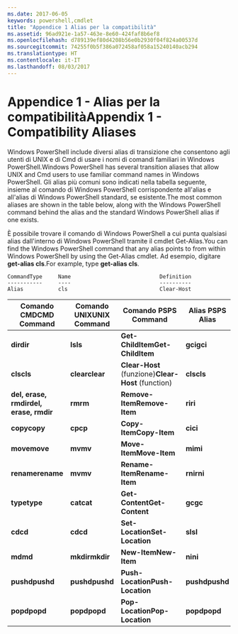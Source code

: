 ```yaml
---
ms.date: 2017-06-05
keywords: powershell,cmdlet
title: "Appendice 1 Alias per la compatibilità"
ms.assetid: 96ad921e-1a57-463e-8e60-424faf8b6ef8
ms.openlocfilehash: d789139ef80d4208b56e0b2930f04f824a00537d
ms.sourcegitcommit: 74255f0b5f386a072458af058a15240140acb294
ms.translationtype: HT
ms.contentlocale: it-IT
ms.lasthandoff: 08/03/2017
---
```

# <a name="appendix-1---compatibility-aliases"></a><span data-ttu-id="8e701-103">Appendice 1 - Alias per la compatibilità</span><span class="sxs-lookup"><span data-stu-id="8e701-103">Appendix 1 - Compatibility Aliases</span></span>
<span data-ttu-id="8e701-104">Windows PowerShell include diversi alias di transizione che consentono agli utenti di UNIX e di Cmd di usare i nomi di comandi familiari in Windows PowerShell.</span><span class="sxs-lookup"><span data-stu-id="8e701-104">Windows PowerShell has several transition aliases that allow UNIX and Cmd users to use familiar command names in Windows PowerShell.</span></span> <span data-ttu-id="8e701-105">Gli alias più comuni sono indicati nella tabella seguente, insieme al comando di Windows PowerShell corrispondente all'alias e all'alias di Windows PowerShell standard, se esistente.</span><span class="sxs-lookup"><span data-stu-id="8e701-105">The most common aliases are shown in the table below, along with the Windows PowerShell command behind the alias and the standard Windows PowerShell alias if one exists.</span></span>

<span data-ttu-id="8e701-106">È possibile trovare il comando di Windows PowerShell a cui punta qualsiasi alias dall'interno di Windows PowerShell tramite il cmdlet Get-Alias.</span><span class="sxs-lookup"><span data-stu-id="8e701-106">You can find the Windows PowerShell command that any alias points to from within Windows PowerShell by using the Get-Alias cmdlet.</span></span> <span data-ttu-id="8e701-107">Ad esempio, digitare **get-alias cls**.</span><span class="sxs-lookup"><span data-stu-id="8e701-107">For example, type **get-alias cls**.</span></span>

```
CommandType     Name                            Definition
-----------     ----                            ----------
Alias           cls                             Clear-Host
```

|<span data-ttu-id="8e701-108">Comando CMD</span><span class="sxs-lookup"><span data-stu-id="8e701-108">CMD Command</span></span>|<span data-ttu-id="8e701-109">Comando UNIX</span><span class="sxs-lookup"><span data-stu-id="8e701-109">UNIX Command</span></span>|<span data-ttu-id="8e701-110">Comando PS</span><span class="sxs-lookup"><span data-stu-id="8e701-110">PS Command</span></span>|<span data-ttu-id="8e701-111">Alias PS</span><span class="sxs-lookup"><span data-stu-id="8e701-111">PS Alias</span></span>|
|---------------|----------------|--------------|------------|
|<span data-ttu-id="8e701-112">**dir**</span><span class="sxs-lookup"><span data-stu-id="8e701-112">**dir**</span></span>|<span data-ttu-id="8e701-113">**ls**</span><span class="sxs-lookup"><span data-stu-id="8e701-113">**ls**</span></span>|<span data-ttu-id="8e701-114">**Get-ChildItem**</span><span class="sxs-lookup"><span data-stu-id="8e701-114">**Get-ChildItem**</span></span>|<span data-ttu-id="8e701-115">**gci**</span><span class="sxs-lookup"><span data-stu-id="8e701-115">**gci**</span></span>|
|<span data-ttu-id="8e701-116">**cls**</span><span class="sxs-lookup"><span data-stu-id="8e701-116">**cls**</span></span>|<span data-ttu-id="8e701-117">**clear**</span><span class="sxs-lookup"><span data-stu-id="8e701-117">**clear**</span></span>|<span data-ttu-id="8e701-118">**Clear-Host** (funzione)</span><span class="sxs-lookup"><span data-stu-id="8e701-118">**Clear-Host** (function)</span></span>|<span data-ttu-id="8e701-119">**cls**</span><span class="sxs-lookup"><span data-stu-id="8e701-119">**cls**</span></span>|
|<span data-ttu-id="8e701-120">**del, erase, rmdir**</span><span class="sxs-lookup"><span data-stu-id="8e701-120">**del, erase, rmdir**</span></span>|<span data-ttu-id="8e701-121">**rm**</span><span class="sxs-lookup"><span data-stu-id="8e701-121">**rm**</span></span>|<span data-ttu-id="8e701-122">**Remove-Item**</span><span class="sxs-lookup"><span data-stu-id="8e701-122">**Remove-Item**</span></span>|<span data-ttu-id="8e701-123">**ri**</span><span class="sxs-lookup"><span data-stu-id="8e701-123">**ri**</span></span>|
|<span data-ttu-id="8e701-124">**copy**</span><span class="sxs-lookup"><span data-stu-id="8e701-124">**copy**</span></span>|<span data-ttu-id="8e701-125">**cp**</span><span class="sxs-lookup"><span data-stu-id="8e701-125">**cp**</span></span>|<span data-ttu-id="8e701-126">**Copy-Item**</span><span class="sxs-lookup"><span data-stu-id="8e701-126">**Copy-Item**</span></span>|<span data-ttu-id="8e701-127">**ci**</span><span class="sxs-lookup"><span data-stu-id="8e701-127">**ci**</span></span>|
|<span data-ttu-id="8e701-128">**move**</span><span class="sxs-lookup"><span data-stu-id="8e701-128">**move**</span></span>|<span data-ttu-id="8e701-129">**mv**</span><span class="sxs-lookup"><span data-stu-id="8e701-129">**mv**</span></span>|<span data-ttu-id="8e701-130">**Move-Item**</span><span class="sxs-lookup"><span data-stu-id="8e701-130">**Move-Item**</span></span>|<span data-ttu-id="8e701-131">**mi**</span><span class="sxs-lookup"><span data-stu-id="8e701-131">**mi**</span></span>|
|<span data-ttu-id="8e701-132">**rename**</span><span class="sxs-lookup"><span data-stu-id="8e701-132">**rename**</span></span>|<span data-ttu-id="8e701-133">**mv**</span><span class="sxs-lookup"><span data-stu-id="8e701-133">**mv**</span></span>|<span data-ttu-id="8e701-134">**Rename-Item**</span><span class="sxs-lookup"><span data-stu-id="8e701-134">**Rename-Item**</span></span>|<span data-ttu-id="8e701-135">**rni**</span><span class="sxs-lookup"><span data-stu-id="8e701-135">**rni**</span></span>|
|<span data-ttu-id="8e701-136">**type**</span><span class="sxs-lookup"><span data-stu-id="8e701-136">**type**</span></span>|<span data-ttu-id="8e701-137">**cat**</span><span class="sxs-lookup"><span data-stu-id="8e701-137">**cat**</span></span>|<span data-ttu-id="8e701-138">**Get-Content**</span><span class="sxs-lookup"><span data-stu-id="8e701-138">**Get-Content**</span></span>|<span data-ttu-id="8e701-139">**gc**</span><span class="sxs-lookup"><span data-stu-id="8e701-139">**gc**</span></span>|
|<span data-ttu-id="8e701-140">**cd**</span><span class="sxs-lookup"><span data-stu-id="8e701-140">**cd**</span></span>|<span data-ttu-id="8e701-141">**cd**</span><span class="sxs-lookup"><span data-stu-id="8e701-141">**cd**</span></span>|<span data-ttu-id="8e701-142">**Set-Location**</span><span class="sxs-lookup"><span data-stu-id="8e701-142">**Set-Location**</span></span>|<span data-ttu-id="8e701-143">**sl**</span><span class="sxs-lookup"><span data-stu-id="8e701-143">**sl**</span></span>|
|<span data-ttu-id="8e701-144">**md**</span><span class="sxs-lookup"><span data-stu-id="8e701-144">**md**</span></span>|<span data-ttu-id="8e701-145">**mkdir**</span><span class="sxs-lookup"><span data-stu-id="8e701-145">**mkdir**</span></span>|<span data-ttu-id="8e701-146">**New-Item**</span><span class="sxs-lookup"><span data-stu-id="8e701-146">**New-Item**</span></span>|<span data-ttu-id="8e701-147">**ni**</span><span class="sxs-lookup"><span data-stu-id="8e701-147">**ni**</span></span>|
|<span data-ttu-id="8e701-148">**pushd**</span><span class="sxs-lookup"><span data-stu-id="8e701-148">**pushd**</span></span>|<span data-ttu-id="8e701-149">**pushd**</span><span class="sxs-lookup"><span data-stu-id="8e701-149">**pushd**</span></span>|<span data-ttu-id="8e701-150">**Push-Location**</span><span class="sxs-lookup"><span data-stu-id="8e701-150">**Push-Location**</span></span>|<span data-ttu-id="8e701-151">**pushd**</span><span class="sxs-lookup"><span data-stu-id="8e701-151">**pushd**</span></span>|
|<span data-ttu-id="8e701-152">**popd**</span><span class="sxs-lookup"><span data-stu-id="8e701-152">**popd**</span></span>|<span data-ttu-id="8e701-153">**popd**</span><span class="sxs-lookup"><span data-stu-id="8e701-153">**popd**</span></span>|<span data-ttu-id="8e701-154">**Pop-Location**</span><span class="sxs-lookup"><span data-stu-id="8e701-154">**Pop-Location**</span></span>|<span data-ttu-id="8e701-155">**popd**</span><span class="sxs-lookup"><span data-stu-id="8e701-155">**popd**</span></span>|


